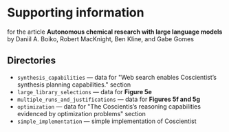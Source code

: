 # Supporting information

for the article **Autonomous chemical research with large language models** by Daniil A. Boiko,
Robert MacKnight, Ben Kline, and Gabe Gomes

## Directories

* `synthesis_capabilities` — data for "Web search enables Coscientist’s synthesis planning capabilities." section
* `large_library_selections` — data for **Figure 5e**
* `multiple_runs_and_justifications` — data for **Figures 5f and 5g**
* `optimization` — data for "The Coscientis’s reasoning capabilities evidenced by optimization problems" section
* `simple_implementation` — simple implementation of Coscientist
